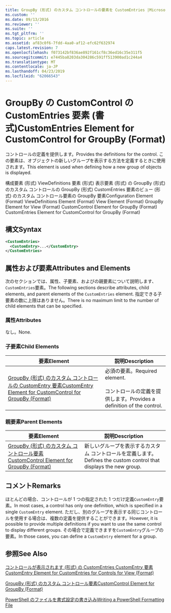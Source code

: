 ```yaml
---
title: GroupBy (形式) のカスタム コントロールの要素を CustomEntries |Microsoft Docs
ms.custom: ''
ms.date: 09/13/2016
ms.reviewer: ''
ms.suite: ''
ms.tgt_pltfrm: ''
ms.topic: article
ms.assetid: af83c0f6-7fdd-4aa0-af12-efc62f632974
caps.latest.revision: 7
ms.openlocfilehash: f073142bf836ae892f161cf8c36ed16c35e311f5
ms.sourcegitcommit: e7445ba8203da304286c591ff513900ad1c244a4
ms.translationtype: MT
ms.contentlocale: ja-JP
ms.lasthandoff: 04/23/2019
ms.locfileid: "62066543"
---
```

# <a name="customentries-element-for-customcontrol-for-groupby-format"></a><span data-ttu-id="44d68-102">GroupBy の CustomControl の CustomEntries 要素 (書式)</span><span class="sxs-lookup"><span data-stu-id="44d68-102">CustomEntries Element for CustomControl for GroupBy (Format)</span></span>

<span data-ttu-id="44d68-103">コントロールの定義を提供します。</span><span class="sxs-lookup"><span data-stu-id="44d68-103">Provides the definitions for the control.</span></span> <span data-ttu-id="44d68-104">この要素は、オブジェクトの新しいグループを表示する方法を定義するときに使用されます。</span><span class="sxs-lookup"><span data-stu-id="44d68-104">This element is used when defining how a new group of objects is displayed.</span></span>

<span data-ttu-id="44d68-105">構成要素 (形式) ViewDefinitions 要素 (形式) 表示要素 (形式) の GroupBy (形式) のカスタム コントロールの GroupBy (形式) CustomEntries 要素のビュー (形式) のカスタム コントロール要素の GroupBy 要素</span><span class="sxs-lookup"><span data-stu-id="44d68-105">Configuration Element (Format) ViewDefinitions Element (Format) View Element (Format) GroupBy Element for View (Format) CustomControl Element for GroupBy (Format) CustomEntries Element for CustomControl for GroupBy (Format)</span></span>

## <a name="syntax"></a><span data-ttu-id="44d68-106">構文</span><span class="sxs-lookup"><span data-stu-id="44d68-106">Syntax</span></span>

```xml
<CustomEntries>
  <CustomEntry>...</CustomEntry>
</CustomEntries>
```

## <a name="attributes-and-elements"></a><span data-ttu-id="44d68-107">属性および要素</span><span class="sxs-lookup"><span data-stu-id="44d68-107">Attributes and Elements</span></span>

<span data-ttu-id="44d68-108">次のセクションでは、属性、子要素、およびの親要素について説明します、`CustomEntries`要素。</span><span class="sxs-lookup"><span data-stu-id="44d68-108">The following sections describe attributes, child elements, and parent elements of the `CustomEntries` element.</span></span> <span data-ttu-id="44d68-109">指定できる子要素の数に上限はありません。</span><span class="sxs-lookup"><span data-stu-id="44d68-109">There is no maximum limit to the number of child elements that can be specified.</span></span>

### <a name="attributes"></a><span data-ttu-id="44d68-110">属性</span><span class="sxs-lookup"><span data-stu-id="44d68-110">Attributes</span></span>

<span data-ttu-id="44d68-111">なし。</span><span class="sxs-lookup"><span data-stu-id="44d68-111">None.</span></span>

### <a name="child-elements"></a><span data-ttu-id="44d68-112">子要素</span><span class="sxs-lookup"><span data-stu-id="44d68-112">Child Elements</span></span>

|<span data-ttu-id="44d68-113">要素</span><span class="sxs-lookup"><span data-stu-id="44d68-113">Element</span></span>|<span data-ttu-id="44d68-114">説明</span><span class="sxs-lookup"><span data-stu-id="44d68-114">Description</span></span>|
|-------------|-----------------|
|[<span data-ttu-id="44d68-115">GroupBy (形式) のカスタム コントロールの CustomEntry 要素</span><span class="sxs-lookup"><span data-stu-id="44d68-115">CustomEntry Element for CustomControl for GroupBy (Format)</span></span>](./customentry-element-for-customcontrol-for-groupby-format.md)|<span data-ttu-id="44d68-116">必須の要素。</span><span class="sxs-lookup"><span data-stu-id="44d68-116">Required element.</span></span><br /><br /> <span data-ttu-id="44d68-117">コントロールの定義を提供します。</span><span class="sxs-lookup"><span data-stu-id="44d68-117">Provides a definition of the control.</span></span>|

### <a name="parent-elements"></a><span data-ttu-id="44d68-118">親要素</span><span class="sxs-lookup"><span data-stu-id="44d68-118">Parent Elements</span></span>

|<span data-ttu-id="44d68-119">要素</span><span class="sxs-lookup"><span data-stu-id="44d68-119">Element</span></span>|<span data-ttu-id="44d68-120">説明</span><span class="sxs-lookup"><span data-stu-id="44d68-120">Description</span></span>|
|-------------|-----------------|
|[<span data-ttu-id="44d68-121">GroupBy (形式) のカスタム コントロール要素</span><span class="sxs-lookup"><span data-stu-id="44d68-121">CustomControl Element for GroupBy (Format)</span></span>](./customcontrol-element-for-groupby-format.md)|<span data-ttu-id="44d68-122">新しいグループを表示するカスタム コントロールを定義します。</span><span class="sxs-lookup"><span data-stu-id="44d68-122">Defines the custom control that displays the new group.</span></span>|

## <a name="remarks"></a><span data-ttu-id="44d68-123">コメント</span><span class="sxs-lookup"><span data-stu-id="44d68-123">Remarks</span></span>

<span data-ttu-id="44d68-124">ほとんどの場合、コントロールが 1 つの指定された 1 つだけ定義`CustomEntry`要素。</span><span class="sxs-lookup"><span data-stu-id="44d68-124">In most cases, a control has only one definition, which is specified in a single `CustomEntry` element.</span></span> <span data-ttu-id="44d68-125">ただし、別のグループを表示する同じコントロールを使用する場合は、複数の定義を提供することができます。</span><span class="sxs-lookup"><span data-stu-id="44d68-125">However, it is possible to provide multiple definitions if you want to use the same control to display different groups.</span></span> <span data-ttu-id="44d68-126">その場合で定義できますを`CustomEntry`グループの要素。</span><span class="sxs-lookup"><span data-stu-id="44d68-126">In those cases, you can define a `CustomEntry` element for a group.</span></span>

## <a name="see-also"></a><span data-ttu-id="44d68-127">参照</span><span class="sxs-lookup"><span data-stu-id="44d68-127">See Also</span></span>

[<span data-ttu-id="44d68-128">コントロールが表示されます (形式) の CustomEntries CustomEntry 要素</span><span class="sxs-lookup"><span data-stu-id="44d68-128">CustomEntry Element for CustomEntries for Controls for View (Format)</span></span>](./customentry-element-for-customentries-for-controls-for-view-format.md)

[<span data-ttu-id="44d68-129">GroupBy (形式) のカスタム コントロール要素</span><span class="sxs-lookup"><span data-stu-id="44d68-129">CustomControl Element for GroupBy (Format)</span></span>](./customcontrol-element-for-groupby-format.md)

[<span data-ttu-id="44d68-130">PowerShell のファイルを書式設定の書き込み</span><span class="sxs-lookup"><span data-stu-id="44d68-130">Writing a PowerShell Formatting File</span></span>](./writing-a-powershell-formatting-file.md)
